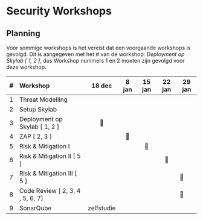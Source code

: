 # Security Workshops

## Planning

Voor sommige workshops is het vereist dat een voorgaande workshops is gevolgd. Dit is aangegeven met het # van de workshop: *Deployment op Skylab [ 1, 2 ]*, dus Workshop nummers 1 en 2 moeten zijn gevolgd voor deze workshop.

|#|Workshop|18 dec|8 jan|15 jan|22 jan|29 jan|  
|---|:-|:-:|:-:|:-:|:-:|-|
|1|Threat Modelling|  
|2|Setup Skylab|  
|3|Deployment op Skylab [ 1, 2 ]| 🚀  
|4|ZAP [ 2, 3 ]||🚀|  
|5|Risk & Mitigation I| | |🚀 
|6|Risk & Mitigation II [ 5 ]|  |||🚀
|7|Risk & Mitigation III [ 5 ]| | | | | 🚀  
|8|Code Review [ 2, 3, 4 , 5, 6, 7]| ||||🚀|
|9|SonarQube| zelfstudie

